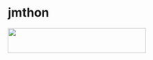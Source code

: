 # jmthon

<p align="left"><a href="https://heroku.com/deploy?template=https://github.com/X3hamd/roz"> <img src="https://img.shields.io/badge/Deploy%20To%20Heroku-purple?style=for-the-badge&logo=heroku" width="320" height="58.45"/></a></p>
